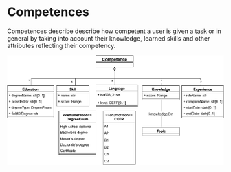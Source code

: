 # Competences 

Competences describe describe how competent a user is given a task or in general by taking into account their knowledge, learned skills and other attributes reflecting their competency.

![Competences](competences.png)